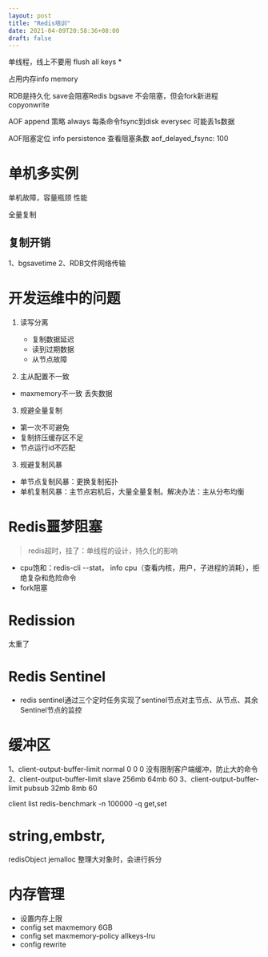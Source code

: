 ```yaml
---
layout: post
title: "Redis培训"
date: 2021-04-09T20:58:36+08:00
draft: false
---
```

单线程，线上不要用
flush all
keys *

占用内存info memory

RDB是持久化
save会阻塞Redis
bgsave 不会阻塞，但会fork新进程 copyonwrite

AOF append
策略 
always 每条命令fsync到disk
everysec 可能丢1s数据

AOF阻塞定位
info persistence
查看阻塞条数 aof_delayed_fsync: 100

# 单机多实例
单机故障，容量瓶颈
性能

全量复制
## 复制开销
1、bgsavetime
2、RDB文件网络传输

# 开发运维中的问题
1. 读写分离  
   - 复制数据延迟
   - 读到过期数据  
   - 从节点故障
    
2. 主从配置不一致
- maxmemory不一致 丢失数据
3. 规避全量复制
- 第一次不可避免
- 复制挤压缓存区不足
- 节点运行id不匹配
3. 规避复制风暴
- 单节点复制风暴：更换复制拓扑
- 单机复制风暴：主节点宕机后，大量全量复制。解决办法：主从分布均衡

# Redis噩梦阻塞
> redis超时，挂了：单线程的设计，持久化的影响
- cpu饱和：redis-cli --stat， info cpu（查看内核，用户，子进程的消耗），拒绝复杂和危险命令
- fork阻塞

# Redission 
太重了

# Redis Sentinel
- redis sentinel通过三个定时任务实现了sentinel节点对主节点、从节点、其余Sentinel节点的监控

# 缓冲区
1、client-output-buffer-limit normal 0 0 0
没有限制客户端缓冲，防止大的命令
2、client-output-buffer-limit slave 256mb 64mb 60
3、client-output-buffer-limit pubsub 32mb 8mb 60

client list
redis-benchmark -n 100000 -q get,set

# string,embstr,
redisObject 
jemalloc  整理大对象时，会进行拆分

# 内存管理
- 设置内存上限 
- config set maxmemory 6GB
- config set maxmemory-policy allkeys-lru  
- config rewrite
